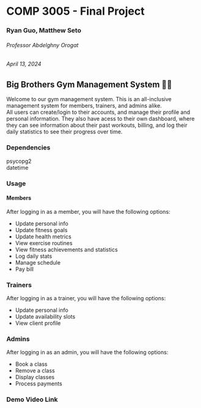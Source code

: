 # COMP 3005 - Final Project
### Ryan Guo, Matthew Seto 
###### Professor Abdelghny Orogat
###### April 13, 2024

## Big Brothers Gym Management System 🏋️‍♂️
Welcome to our gym management system. This is an all-inclusive management system for members, trainers, and admins alike.   
All users can create/login to their accounts, and manage their profile and personal information. They also have acess to their own dashboard,
where they can see information about their past workouts, billing, and log their daily statistics to see their progress over time.

### Dependencies
psycopg2  
datetime  

### Usage
#### Members
After logging in as a member, you will have the following options:
- Update personal info 
- Update fitness goals
- Update health metrics
- View exercise routines
- View fitness achievements and statistics
- Log daily stats
- Manage schedule
- Pay bill

### Trainers
After logging in as a trainer, you will have the following options:
- Update personal info
- Update availability slots
- View client profile

### Admins
After logging in as an admin, you will have the following options:
- Book a class
- Remove a class
- Display classes
- Process payments

### Demo Video Link
